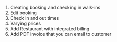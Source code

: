 1. Creating booking and checking in walk-ins
2. Edit booking
3. Check in and out times
4. Varying prices
5. Add Restaurant with integrated billing
6. Add PDF invoice that you can email to customer
